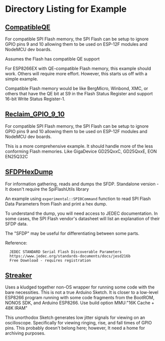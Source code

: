 # Directory Listing for Example

## [CompatibleQE](https://github.com/mhightower83/SpiFlashUtils/tree/master/examples/CompatibleQE)

For compatible SPI Flash memory, the SPI Flash can be setup to ignore GPIO pins 9 and 10 allowing them to be used on ESP-12F modules and NodeMCU dev boards.

Assumes the Flash has compatible QE support

For ESP8266EX with QE-compatible Flash memory, this example should work.
Others will require more effort. However, this starts us off with a simple example.

Compatible Flash memory would be like BergMicro, Winbond, XMC, or others that have the QE bit at S9 in the Flash Status Register and support 16-bit Write Status Register-1.

## [Reclaim_GPIO_9_10](https://github.com/mhightower83/SpiFlashUtils/tree/master/examples/Reclaim_GPIO_9_10)

For compatible SPI Flash memory, the SPI Flash can be setup to ignore GPIO pins 9 and 10 allowing them to be used on ESP-12F modules and NodeMCU dev boards.

This is a more comprehensive example. It should handle more of the less conforming Flash memories. Like GigaDevice GD25QxxC, GD25QxxE, EON EN25Q32C

## [SFDPHexDump](https://github.com/mhightower83/SpiFlashUtils/tree/master/examples/SFDPHexDump)

For information gathering, reads and dumps the SFDP.
Standalone version - It doesn't require the SpiFlashUtils library

An example using `experimental::SPI0Command` function to read SPI Flash Data Parameters from Flash and print a hex dump.

To understand the dump, you will need access to JEDEC documentation. In some cases, the SPI Flash vendor's datasheet will list an explanation of their SFDP data.

The "SFDP" may be useful for differentiating between some parts.

Reference:
```
  JEDEC STANDARD Serial Flash Discoverable Parameters
  https://www.jedec.org/standards-documents/docs/jesd216b
  Free Download - requires registration
```

## [Streaker](https://github.com/mhightower83/SpiFlashUtils/tree/master/examples/Streaker)

Uses a kludged together non-OS wrapper for running some code with the bare necessities.
This is not a true Arduino Sketch. It is closer to a low-level ESP8266 program running with some code fragments from the BootROM, NONOS SDK, and Arduino ESP8266.
Use build option MMU:"16K Cache + 48K IRAM"

This unorthodox Sketch generates low jitter signals for viewing on an oscilloscope.
Specifically for viewing ringing, rise, and fall times of GPIO pins.
This probably doesn't belong here; however, It need a home for archiving purposes.
